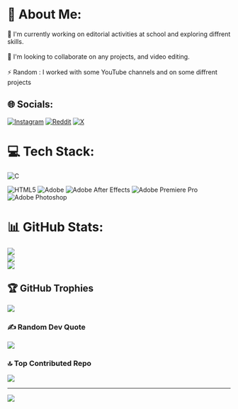 # 💫 About Me:
🎨 I'm currently working on editorial activities at school and exploring diffrent skills.<br><br>👥 I'm looking to collaborate on any projects, and video editing.<br><br>⚡ Random : I worked with some YouTube channels and on some diffrent projects<br>


## 🌐 Socials:
[![Instagram](https://img.shields.io/badge/Instagram-%23E4405F.svg?logo=Instagram&logoColor=white)](https://instagram.com/walid_u2) [![Reddit](https://img.shields.io/badge/Reddit-%23FF4500.svg?logo=Reddit&logoColor=white)](https://reddit.com/user/Itz_walid) [![X](https://img.shields.io/badge/X-black.svg?logo=X&logoColor=white)](https://x.com/wal_z1) 

# 💻 Tech Stack:
<!-- ![C++](https://img.shields.io/badge/c++-%2300599C.svg?style=for-the-badge&logo=c%2B%2B&logoColor=white) -->
 ![C](https://img.shields.io/badge/c-%2300599C.svg?style=for-the-badge&logo=c&logoColor=white) 
<!--![C#](https://img.shields.io/badge/c%23-%23239120.svg?style=for-the-badge&logo=csharp&logoColor=white)--> 
![HTML5](https://img.shields.io/badge/html5-%23E34F26.svg?style=for-the-badge&logo=html5&logoColor=white) ![Adobe](https://img.shields.io/badge/adobe-%23FF0000.svg?style=for-the-badge&logo=adobe&logoColor=white) ![Adobe After Effects](https://img.shields.io/badge/Adobe%20After%20Effects-9999FF.svg?style=for-the-badge&logo=Adobe%20After%20Effects&logoColor=white) ![Adobe Premiere Pro](https://img.shields.io/badge/Adobe%20Premiere%20Pro-9999FF.svg?style=for-the-badge&logo=Adobe%20Premiere%20Pro&logoColor=white) ![Adobe Photoshop](https://img.shields.io/badge/adobe%20photoshop-%2331A8FF.svg?style=for-the-badge&logo=adobe%20photoshop&logoColor=white)
# 📊 GitHub Stats:
![](https://github-readme-stats.vercel.app/api?username=wal-z1&theme=dark&hide_border=false&include_all_commits=false&count_private=false)<br/>
![](https://github-readme-streak-stats.herokuapp.com/?user=wal-z1&theme=dark&hide_border=false)<br/>
![](https://github-readme-stats.vercel.app/api/top-langs/?username=wal-z1&theme=dark&hide_border=false&include_all_commits=false&count_private=false&layout=compact)

## 🏆 GitHub Trophies
![](https://github-profile-trophy.vercel.app/?username=wal-z1&theme=radical&no-frame=false&no-bg=true&margin-w=4)

### ✍️ Random Dev Quote
![](https://quotes-github-readme.vercel.app/api?type=horizontal&theme=radical)

### 🔝 Top Contributed Repo
![](https://github-contributor-stats.vercel.app/api?username=wal-z1&limit=5&theme=dark&combine_all_yearly_contributions=true)

---
[![](https://visitcount.itsvg.in/api?id=wal-z1&icon=0&color=0)](https://visitcount.itsvg.in)


